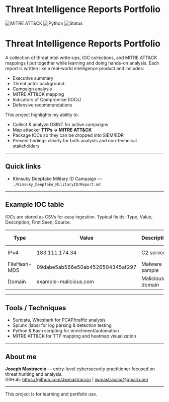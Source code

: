 # Threat Intelligence Reports Portfolio

![MITRE ATT&CK](https://img.shields.io/badge/MITRE-ATT%26CK-red)
![Python](https://img.shields.io/badge/Python-3.10-blue)
![Status](https://img.shields.io/badge/Status-Active-green)

# Threat Intelligence Reports Portfolio

A collection of threat intel write-ups, IOC collections, and MITRE ATT&CK mappings I put together while learning and doing hands-on analysis. Each report is written like a real-world intelligence product and includes:

- Executive summary  
- Threat actor background  
- Campaign analysis  
- MITRE ATT&CK mapping  
- Indicators of Compromise (IOCs)  
- Defensive recommendations

This project highlights my ability to:
- Collect & analyze OSINT for active campaigns
- Map attacker **TTPs -> MITRE ATT&CK**
- Package IOCs so they can be dropped into SIEM/EDR
- Present findings clearly for both analysts and non-technical stakeholders

---

## Quick links
- Kimsuky Deepfake Military ID Campaign — `./Kimsuky_Deepfake_MilitaryID/Report.md`

---

## Example IOC table

IOCs are stored as CSVs for easy ingestion. Typical fields: Type, Value, Description, First Seen, Source.

| Type         | Value                                  | Description      | First Seen  | Source          |
|--------------|----------------------------------------|------------------|-------------|-----------------|
| IPv4         | 183.111.174.34                         | C2 server        | 2025-09-15  | AlienVault OTX  |
| FileHash-MD5 | 09dabe5ab566e50ab4526504345af297       | Malware sample   | 2025-09-15  | AlienVault OTX  |
| Domain       | example-malicious.com                  | Malicious domain | 2025-09-15  | AlienVault OTX  |


---

## Tools / Techniques
- Suricata, Wireshark for PCAP/traffic analysis  
- Splunk (labs) for log parsing & detection testing
- Python & Bash scripting for enrichment/automation
- MITRE ATT&CK for TTP mapping and heatmap visualization

---

## About me
**Joseph Mastraccio** — entry-level cybersecurity practitioner focused on threat hunting and analysis.  
GitHub: https://github.com/Jwmastraccio | jwmastraccio@gmail.com

---

This project is for learning and portfolio use.
